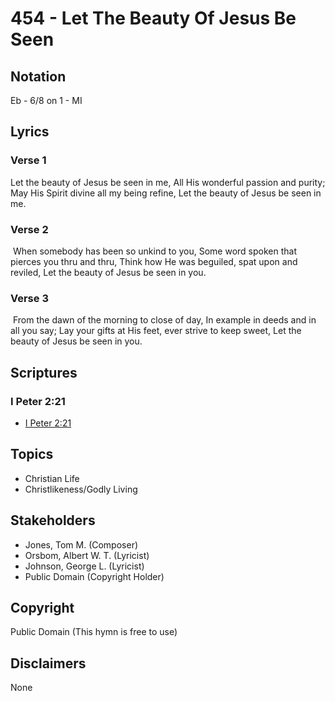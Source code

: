 # 454 - Let The Beauty Of Jesus Be Seen

## Notation

Eb - 6/8 on 1 - MI

## Lyrics

### Verse 1

Let the beauty of Jesus be seen in me, All His wonderful passion and purity; May His Spirit divine all my being refine, Let the beauty of Jesus be seen in me.

### Verse 2

 When somebody has been so unkind to you, Some word spoken that pierces you thru and thru, Think how He was beguiled, spat upon and reviled, Let the beauty of Jesus be seen in you.

### Verse 3

 From the dawn of the morning to close of day, In example in deeds and in all you say; Lay your gifts at His feet, ever strive to keep sweet, Let the beauty of Jesus be seen in you. 


## Scriptures

### I Peter 2:21

- [I Peter 2:21](https://www.biblegateway.com/passage/?search=I%20Peter%202%3A21)


## Topics

- Christian Life
- Christlikeness/Godly Living

## Stakeholders

- Jones, Tom M. (Composer)
- Orsbom, Albert W. T. (Lyricist)
- Johnson, George L. (Lyricist)
- Public Domain (Copyright Holder)

## Copyright

Public Domain
(This hymn is free to use)

## Disclaimers

None

